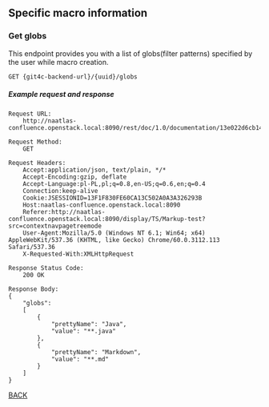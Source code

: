 ## Specific macro information

### Get globs

This endpoint provides you with a list of globs(filter patterns) specified by the user while macro creation.

```
GET {git4c-backend-url}/{uuid}/globs
```

##### Example request and response
```
Request URL:
    http://naatlas-confluence.openstack.local:8090/rest/doc/1.0/documentation/13e022d6cb1442c9ab7c8148bbd9c090/globs

Request Method:
    GET

Request Headers:
    Accept:application/json, text/plain, */*
    Accept-Encoding:gzip, deflate
    Accept-Language:pl-PL,pl;q=0.8,en-US;q=0.6,en;q=0.4
    Connection:keep-alive
    Cookie:JSESSIONID=13F1F830FE60CA13C502A0A3A326293B
    Host:naatlas-confluence.openstack.local:8090
    Referer:http://naatlas-confluence.openstack.local:8090/display/TS/Markup-test?src=contextnavpagetreemode
    User-Agent:Mozilla/5.0 (Windows NT 6.1; Win64; x64) AppleWebKit/537.36 (KHTML, like Gecko) Chrome/60.0.3112.113 Safari/537.36
    X-Requested-With:XMLHttpRequest

Response Status Code:
    200 OK

Response Body:
{
    "globs":
    [
        {
            "prettyName": "Java",
            "value": "**.java"
        },
        {
            "prettyName": "Markdown",
            "value": "**.md"
        }
    ]
}
```
[BACK](../../../6.0%20-%20Runtime%20View.md)
